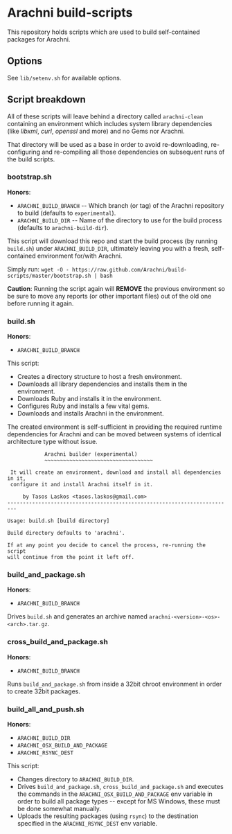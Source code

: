 # Arachni build-scripts

This repository holds scripts which are used to build self-contained packages for Arachni.

## Options

See ```lib/setenv.sh``` for available options.

## Script breakdown

All of these scripts will leave behind a directory called ```arachni-clean```
containing an environment which includes system library dependencies
(like _libxml_, _curl_, _openssl_ and more) and no Gems nor Arachni.

That directory will be used as a base in order to avoid re-downloading,
re-configuring and re-compiling all those dependencies on subsequent runs of
the build scripts.

### bootstrap.sh

**Honors**:

* ```ARACHNI_BUILD_BRANCH``` -- Which branch (or tag) of the Arachni repository to build (defaults to ```experimental```).
* ```ARACHNI_BUILD_DIR``` -- Name of the directory to use for the build process (defaults to ```arachni-build-dir```).

This script will download this repo and start the build process (by running ```build.sh```)
under ```ARACHNI_BUILD_DIR```, ultimately leaving you with a fresh,
self-contained environment for/with Arachni.

Simply run: ```wget -O - https://raw.github.com/Arachni/build-scripts/master/bootstrap.sh | bash```

**Caution**: Running the script again will **REMOVE** the previous environment
so be sure to move any reports (or other important files) out of the old one
before running it again.

### build.sh

**Honors**:

* ```ARACHNI_BUILD_BRANCH```

This script:

* Creates a directory structure to host a fresh environment.
* Downloads all library dependencies and installs them in the environment.
* Downloads Ruby and installs it in the environment.
* Configures Ruby and installs a few vital gems.
* Downloads and installs Arachni in the environment.

The created environment is self-sufficient in providing the required runtime
dependencies for Arachni and can be moved between systems of identical
architecture type without issue.

```
            Arachni builder (experimental)
            ~~~~~~~~~~~~~~~~~~~~~~~~~~~~~~~~~~~

 It will create an environment, download and install all dependencies in it,
 configure it and install Arachni itself in it.

     by Tasos Laskos <tasos.laskos@gmail.com>
-------------------------------------------------------------------------

Usage: build.sh [build directory]

Build directory defaults to 'arachni'.

If at any point you decide to cancel the process, re-running the script
will continue from the point it left off.
```

### build_and_package.sh

**Honors**:

* ```ARACHNI_BUILD_BRANCH```

Drives ```build.sh``` and generates an archive named ```arachni-<version>-<os>-<arch>.tar.gz```.

### cross_build_and_package.sh

**Honors**:

* ```ARACHNI_BUILD_BRANCH```

Runs ```build_and_package.sh``` from inside a 32bit chroot environment in order
to create 32bit packages.

### build_all_and_push.sh

**Honors**:

* ```ARACHNI_BUILD_DIR```
* ```ARACHNI_OSX_BUILD_AND_PACKAGE```
* ```ARACHNI_RSYNC_DEST```

This script:

* Changes directory to ```ARACHNI_BUILD_DIR```.
* Drives ```build_and_package.sh```, ```cross_build_and_package.sh``` and executes
    the commands in the ```ARACHNI_OSX_BUILD_AND_PACKAGE``` env variable in order
    to build all package types -- except for MS Windows, these must be done somewhat manually.
* Uploads the resulting packages (using ```rsync```) to the destination specified
    in the ```ARACHNI_RSYNC_DEST``` env variable.
